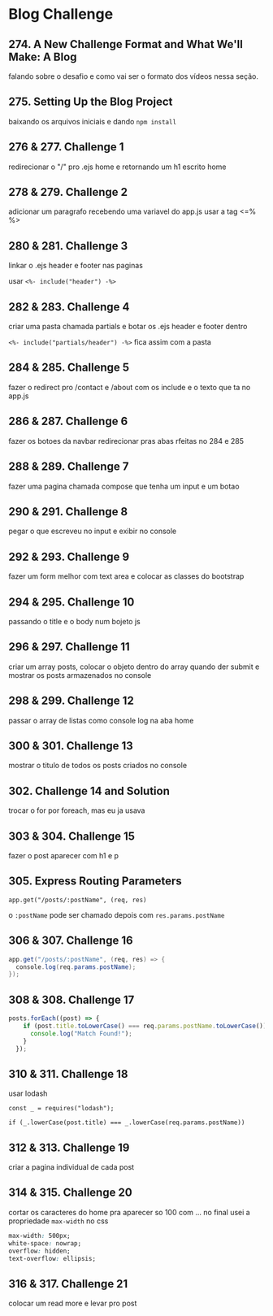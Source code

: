 # **Blog Challenge**

## 274. A New Challenge Format and What We'll Make: A Blog

falando sobre o desafio e como vai ser o formato dos vídeos nessa seção.

## 275. Setting Up the Blog Project

baixando os arquivos iniciais e dando `npm install` 

## 276 & 277. Challenge 1

redirecionar o "/" pro .ejs home e retornando um h1 escrito home

## 278 & 279. Challenge 2

adicionar um paragrafo recebendo uma variavel do app.js usar a tag <=% %>

## 280 & 281. Challenge 3

linkar o .ejs header e footer nas paginas 

usar
`<%- include("header") -%> `

## 282 & 283. Challenge 4

criar uma pasta chamada partials e botar os .ejs header e footer dentro

`<%- include("partials/header") -%>` fica assim com a pasta

## 284 & 285. Challenge 5

fazer o redirect pro /contact e /about com os include e o texto que ta no app.js

## 286 & 287. Challenge 6

fazer os botoes da navbar redirecionar pras abas rfeitas no 284 e 285

## 288 & 289. Challenge 7

fazer uma pagina chamada compose que tenha um input e um botao

## 290 & 291. Challenge 8

pegar o que escreveu no input e exibir no console

## 292 & 293. Challenge 9

fazer um form melhor com text area e colocar as classes do bootstrap

## 294 & 295. Challenge 10

passando o title e o body num bojeto js

## 296 & 297. Challenge 11

criar um array posts, colocar o objeto dentro do array quando der submit e mostrar os posts armazenados no console

## 298 & 299. Challenge 12

passar o array de listas como console log na aba home

## 300 & 301. Challenge 13

mostrar o titulo de todos os posts criados no console

## 302. Challenge 14 and Solution

trocar o for por foreach, mas eu ja usava

## 303 & 304. Challenge 15

fazer o post aparecer com h1 e p

## 305. Express Routing Parameters

`app.get("/posts/:postName", (req, res)`

o `:postName` pode ser chamado depois com
`res.params.postName`

## 306 & 307. Challenge 16

```java
app.get("/posts/:postName", (req, res) => {
  console.log(req.params.postName);
});

```

## 308 & 308. Challenge 17

```javascript
posts.forEach((post) => {
    if (post.title.toLowerCase() === req.params.postName.toLowerCase()) {
      console.log("Match Found!");
    }
  });
```

## 310 & 311. Challenge 18

usar lodash

`const _ = requires("lodash");`

`if (_.lowerCase(post.title) === _.lowerCase(req.params.postName))`

## 312 & 313. Challenge 19

criar a pagina individual de cada post

## 314 & 315. Challenge 20

cortar os caracteres do home pra aparecer so 100 com ... no final
usei a propriedade `max-width` no css

```css
max-width: 500px;
white-space: nowrap; 
overflow: hidden; 
text-overflow: ellipsis; 
```

## 316 & 317. Challenge 21

colocar um read more e levar pro post